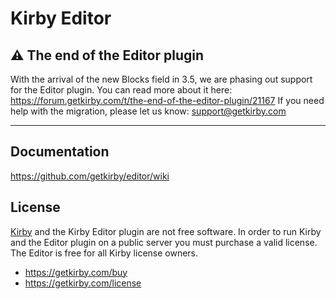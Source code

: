 # Kirby Editor

## ⚠️ The end of the Editor plugin

With the arrival of the new Blocks field in 3.5, we are phasing out support for the Editor plugin. You can read more about it here: https://forum.getkirby.com/t/the-end-of-the-editor-plugin/21167 If you need help with the migration, please let us know: support@getkirby.com

----

## Documentation
https://github.com/getkirby/editor/wiki

## License

[Kirby](https://getkirby.com) and the Kirby Editor plugin are not free software. In order to run Kirby and the Editor plugin on a public server you must purchase a valid license. The Editor is free for all Kirby license owners.

- https://getkirby.com/buy
- https://getkirby.com/license
